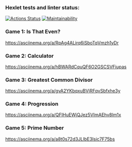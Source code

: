 ### Hexlet tests and linter status:
[![Actions Status](https://github.com/88ArtemSmirnov88/python-project-49/workflows/hexlet-check/badge.svg)](https://github.com/88ArtemSmirnov88/python-project-49/actions)
[![Maintainability](https://api.codeclimate.com/v1/badges/690c101b622ca0a1fdd0/maintainability)](https://codeclimate.com/github/88ArtemSmirnov88/python-project-49/maintainability)
### Game 1: Is That Even?
https://asciinema.org/a/RpAg4ALirq6iSboTqVmzh1yDr
### Game 2: Calculator
https://asciinema.org/a/hBWARdCquQF6O2GSCSVFiupas
### Game 3: Greatest Common Divisor
https://asciinema.org/a/gvA2YKbqxuBVjRFqvSbfxhe3y
### Game 4: Progression
https://asciinema.org/a/QFIHuEWjQJez5VImAEhv8lm1x
### Game 5: Prime Number
https://asciinema.org/a/a8t0s72d3JLlbE3Isic7F75bs


